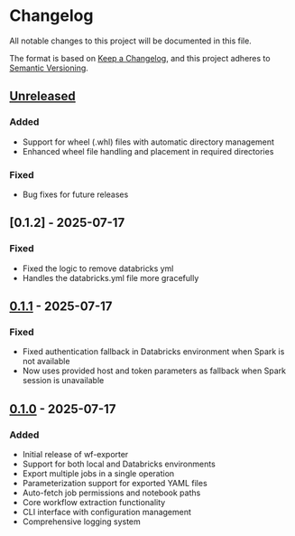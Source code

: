 # Changelog

All notable changes to this project will be documented in this file.

The format is based on [Keep a Changelog](https://keepachangelog.com/en/1.0.0/),
and this project adheres to [Semantic Versioning](https://semver.org/spec/v2.0.0.html).

## [Unreleased]
### Added
- Support for wheel (.whl) files with automatic directory management
- Enhanced wheel file handling and placement in required directories

### Fixed
- Bug fixes for future releases

## [0.1.2] - 2025-07-17

### Fixed
- Fixed the logic to remove databricks yml
- Handles the databricks.yml file more gracefully

## [0.1.1] - 2025-07-17

### Fixed
- Fixed authentication fallback in Databricks environment when Spark is not available
- Now uses provided host and token parameters as fallback when Spark session is unavailable


## [0.1.0] - 2025-07-17
### Added
- Initial release of wf-exporter
- Support for both local and Databricks environments
- Export multiple jobs in a single operation
- Parameterization support for exported YAML files
- Auto-fetch job permissions and notebook paths
- Core workflow extraction functionality
- CLI interface with configuration management
- Comprehensive logging system

[Unreleased]: https://github.com/yourusername/wf-exporter/compare/v0.1.1...HEAD
[0.1.1]: https://github.com/yourusername/wf-exporter/compare/v0.1.0...v0.1.1
[0.1.0]: https://github.com/yourusername/wf-exporter/releases/tag/v0.1.0 